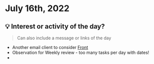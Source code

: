 
# July 16th, 2022

## 💡 Interest or activity of the day?
> Can also include a message or links of the day
-   Another email client to consider [Front](https://beta.front.com/try-front/best-polymail-alternative)
-   Observation for Weekly review - too many tasks per day with dates!
- 